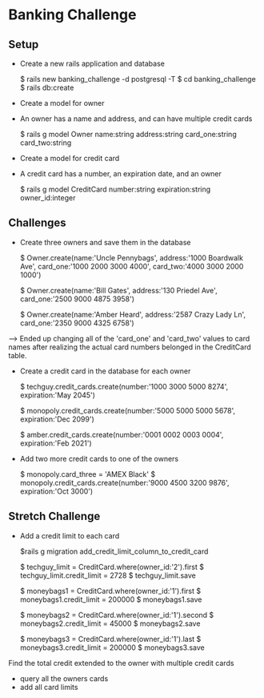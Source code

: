 # Banking Challenge

## Setup

- Create a new rails application and database
    
    $ rails new banking_challenge -d postgresql -T
    $ cd banking_challenge
    $ rails db:create

- Create a model for owner
- An owner has a name and address, and can have multiple credit cards
    
    $ rails g model Owner name:string address:string card_one:string card_two:string


- Create a model for credit card
- A credit card has a number, an expiration date, and an owner

    $ rails g model CreditCard number:string expiration:string owner_id:integer



## Challenges

- Create three owners and save them in the database

    $ Owner.create(name:'Uncle Pennybags', address:'1000 Boardwalk Ave', card_one:'1000 2000 3000 4000', card_two:'4000 3000 2000 1000')

    $ Owner.create(name:'Bill Gates', address:'130 Priedel Ave', card_one:'2500 9000 4875 3958')

    $ Owner.create(name:'Amber Heard', address:'2587 Crazy Lady Ln', card_one:'2350 9000 4325 6758')

 --> Ended up changing all of the 'card_one' and 'card_two' values to card names after realizing the actual card numbers belonged in the CreditCard table.

- Create a credit card in the database for each owner

    $ techguy.credit_cards.create(number:'1000 3000 5000 8274', expiration:'May 2045')

    $ monopoly.credit_cards.create(number:'5000 5000 5000 5678', expiration:'Dec 2099')

    $ amber.credit_cards.create(number:'0001 0002 0003 0004', expiration:'Feb 2021')

- Add two more credit cards to one of the owners

    $ monopoly.card_three = 'AMEX Black'
    $ monopoly.credit_cards.create(number:'9000 4500 3200 9876', expiration:'Oct 3000')



## Stretch Challenge

- Add a credit limit to each card

    $rails g migration add_credit_limit_column_to_credit_card

    $ techguy_limit = CreditCard.where(owner_id:'2').first
    $ techguy_limit.credit_limit = 2728
    $ techguy_limit.save

    $ moneybags1 = CreditCard.where(owner_id:'1').first
    $ moneybags1.credit_limit = 200000
    $ moneybags1.save

    $ moneybags2 = CreditCard.where(owner_id:'1').second
    $ moneybags2.credit_limit = 45000
    $ moneybags2.save

    $ moneybags3 = CreditCard.where(owner_id:'1').last
    $ moneybags3.credit_limit = 200000
    $ moneybags3.save


Find the total credit extended to the owner with multiple credit cards

- query all the owners cards
- add all card limits



